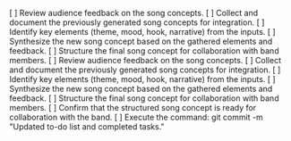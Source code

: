 [ ] Review audience feedback on the song concepts.
[ ] Collect and document the previously generated song concepts for integration.
[ ] Identify key elements (theme, mood, hook, narrative) from the inputs.
[ ] Synthesize the new song concept based on the gathered elements and feedback.
[ ] Structure the final song concept for collaboration with band members.
[ ] Review audience feedback on the song concepts.
[ ] Collect and document the previously generated song concepts for integration.
[ ] Identify key elements (theme, mood, hook, narrative) from the inputs.
[ ] Synthesize the new song concept based on the gathered elements and feedback.
[ ] Structure the final song concept for collaboration with band members.
[ ] Confirm that the structured song concept is ready for collaboration with the band.
[ ] Execute the command: git commit -m "Updated to-do list and completed tasks."